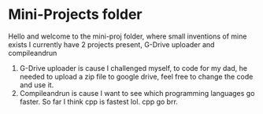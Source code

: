 # Mini-Projects folder
Hello and welcome to the mini-proj folder, where small inventions of mine exists
I currently have 2 projects present, G-Drive uploader and compileandrun
1. G-Drive uploader is cause I challenged myself, to code for my dad, he needed to upload a zip file to google drive, feel free to change the code and use it.
2. Compileandrun is cause I want to see which programming languages go faster. So far I think cpp is fastest lol. cpp go brr.
